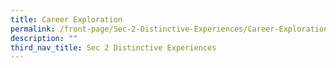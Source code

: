 ```yaml
---
title: Career Exploration
permalink: /front-page/Sec-2-Distinctive-Experiences/Career-Exploration/
description: ""
third_nav_title: Sec 2 Distinctive Experiences
---
```

